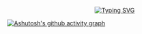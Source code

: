 <div align="center">

[![Typing SVG](https://readme-typing-svg.demolab.com?font=Roboto+Condensed&weight=900&size=30&letterSpacing=letter-spacing%3A+0.2rem&duration=6000&pause=1000&color=44F7DF&center=true&width=440&lines=Welcome+to+HuaHungy+Homepage!!!;Witness+AI%2BRobot+Engineer%E2%80%98s+Growth)](https://git.io/typing-svg)

</div>

[![Ashutosh's github activity graph](https://github-readme-activity-graph.vercel.app/graph?username=HuaHungy&theme=vue)](https://github.com/ashutosh00710/github-readme-activity-graph)
